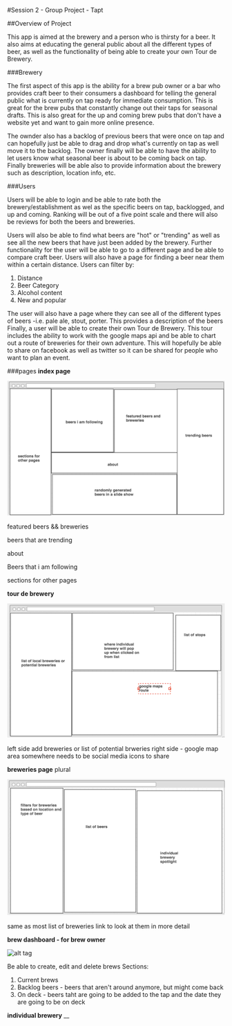 #Session 2 - Group Project - Tapt

##Overview of Project

This app is aimed at the brewery and a person who is thirsty for a beer.
It also aims at educating the general public about all the different types of beer,
as well as the functionality of being able to create your own Tour de Brewery.

###Brewery

The first aspect of this app is the ability for a brew pub owner or a bar who provides
craft beer to their consumers a dashboard for telling the general public what is currently
on tap ready for immediate consumption.  This is great for the brew pubs that constantly
change out their taps for seasonal drafts.  This is also great for the up and coming brew pubs
that don't have a website yet and want to gain more online presence.  



The ownder also has a backlog of previous beers that were once on tap and can hopefully
just be able to drag and drop what's currently on tap as well move it to the backlog.
The owner finally will be able to have the ability to let users know what seasonal beer
is about to be coming back on tap. Finally breweries will be able also to provide information
about the brewery such as description, location info, etc.

###Users

Users will be able to login and be able to rate both the brewery/establishment as wel as the specific beers on tap, backlogged,
and up and coming.  Ranking will be out of a five point scale and there will also be
reviews for both the beers and breweries.  


Users will also be able to find what beers are "hot" or "trending" as well as see all the new 
beers that have just been added by the brewery.  Further functionality for the user will be able to go to a different
page and be able to compare craft beer.  Users will also have a page for finding a beer near them
within a certain distance.   Users can filter by:

1. Distance
2. Beer Category 
3. Alcohol content
4. New and popular


The user will also have a page where they can see all of the different types
of beers -i.e. pale ale, stout, porter.  This provides a description of the beers
Finally, a user will be able to create their own Tour de Brewery. This tour includes
the ability to work with the google maps api and be able to chart out a route of breweries
for their own adventure. This will hopefully be able to share on facebook as well as twitter
so it can be shared for people who want to plan an event.


###pages
__index page__

![alt tag](images/index.png)


featured beers && breweries

beers that are trending

about

Beers that i am following

sections for other pages

__tour de brewery__

![alt tag](images/tourdebrewery.png)

left side add breweries or list of potential brweries
right side - google map area
somewhere needs to be social media icons to share

__breweries page__ plural

![alt tag](images/breweriesPAge.png)

same as most list of breweries 
link to look at them in more detail

__brew dashboard - for brew owner__

![alt tag](images/brewDashboardrun.png)

Be able to create, edit and delete brews
Sections:
1. Current brews
2. Backlog beers - beers that aren't around anymore, but might come back
3. On deck  - beers taht are going to be added to the tap and the date they are going to be on deck

__individual brewery__
__

